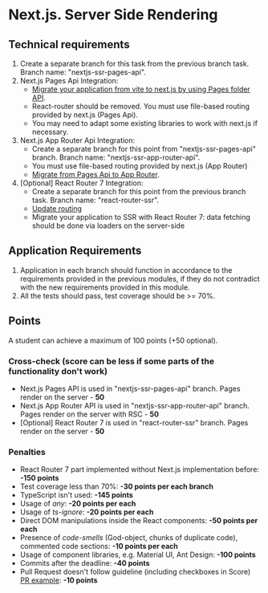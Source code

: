 # Next.js. Server Side Rendering

## Technical requirements

1. Create a separate branch for this task from the previous branch task. Branch name: "nextjs-ssr-pages-api".
2. Next.js Pages Api Integration:
   - [Migrate your application from vite to next.js by using Pages folder API](https://www.geeksforgeeks.org/next-js-upgrading-migrating-from-vite/?ysclid=m7dms13nb6414592988#steps-to-migrate-from-vite).
   - React-router should be removed. You must use file-based routing provided by next.js (Pages Api).
   - You may need to adapt some existing libraries to work with next.js if necessary.
3. Next.js App Router Api Integration:
   - Create a separate branch for this point from "nextjs-ssr-pages-api" branch. Branch name: "nextjs-ssr-app-router-api".
   - You must use file-based routing provided by next.js (App Router)
   - [Migrate from Pages Api to App Router](https://nextjs.org/docs/pages/building-your-application/upgrading/app-router-migration).
4. [Optional] React Router 7 Integration:
   - Create a separate branch for this point from the previous branch task. Branch name: "react-router-ssr".
   - [Update routing](https://reactrouter.com/start/framework/routing)
   - Migrate your application to SSR with React Router 7: data fetching should be done via loaders on the server-side

## Application Requirements

1. Application in each branch should function in accordance to the requirements provided in the previous modules, if they do not contradict with the new requirements provided in this module.
2. All the tests should pass, test coverage should be >= 70%.

## Points

A student can achieve a maximum of 100 points (+50 optional).

### Cross-check (score can be less if some parts of the functionality don't work)

- Next.js Pages API is used in "nextjs-ssr-pages-api" branch. Pages render on the server - **50**
- Next.js App Router API is used in "nextjs-ssr-app-router-api" branch. Pages render on the server with RSC - **50**
- [Optional] React Router 7 is used in "react-router-ssr" branch. Pages render on the server - **50**

### Penalties

- React Router 7 part implemented without Next.js implementation before: **-150 points**
- Test coverage less than 70%: **-30 points per each branch**
- TypeScript isn't used: **-145 points**
- Usage of _any_: **-20 points per each**
- Usage of _ts-ignore_: **-20 points per each**
- Direct DOM manipulations inside the React components: **-50 points per each**
- Presence of _code-smells_ (God-object, chunks of duplicate code), commented code sections: **-10 points per each**
- Usage of component libraries, e.g. Material UI, Ant Design: **-100 points**
- Commits after the deadline: **-40 points**
- Pull Request doesn't follow guideline (including checkboxes in Score) [PR example](https://docs.rs.school/#/en/pull-request-review-process?id=pull-request-description-must-contain-the-following): **-10 points**
